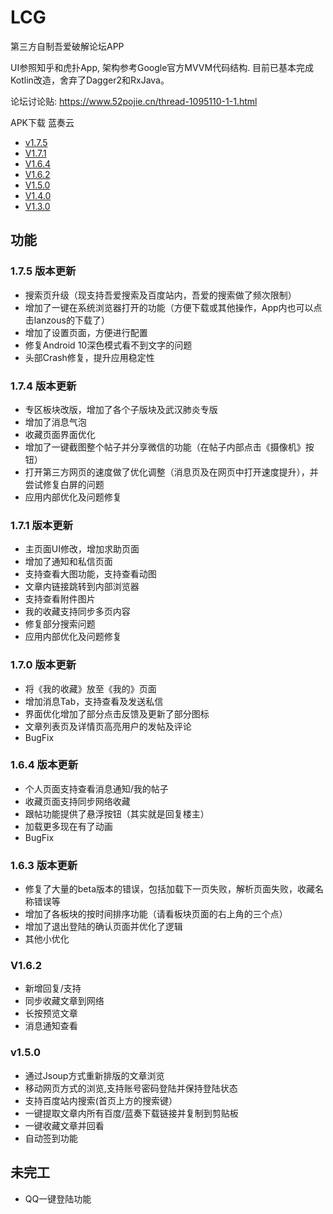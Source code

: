 # LCG
第三方自制吾爱破解论坛APP

UI参照知乎和虎扑App, 架构参考Google官方MVVM代码结构.
目前已基本完成Kotlin改造，舍弃了Dagger2和RxJava。

论坛讨论贴: https://www.52pojie.cn/thread-1095110-1-1.html

APK下载 蓝奏云
 - [v1.7.5](https://www.lanzous.com/i9czbpc) 
 - [V1.7.1](https://www.lanzous.com/i8vkrsj)
 - [V1.6.4](https://www.lanzous.com/i88wy1i)
 - [V1.6.2](https://www.lanzous.com/i80uh1g)
 - [V1.5.0](https://www.lanzous.com/i6wmceb)
 - [V1.4.0](https://www.lanzous.com/i6tersj)
 - [V1.3.0](https://www.lanzous.com/i57tefa)
 
## 功能

### 1.7.5 版本更新
- 搜索页升级（现支持吾爱搜索及百度站内，吾爱的搜索做了频次限制）
- 增加了一键在系统浏览器打开的功能（方便下载或其他操作，App内也可以点击lanzous的下载了）
- 增加了设置页面，方便进行配置
- 修复Android 10深色模式看不到文字的问题
- 头部Crash修复，提升应用稳定性

### 1.7.4 版本更新
- 专区板块改版，增加了各个子版块及武汉肺炎专版
- 增加了消息气泡
- 收藏页面界面优化
- 增加了一键截图整个帖子并分享微信的功能（在帖子内部点击《摄像机》按钮）
- 打开第三方网页的速度做了优化调整（消息页及在网页中打开速度提升），并尝试修复白屏的问题
- 应用内部优化及问题修复

### 1.7.1 版本更新
- 主页面UI修改，增加求助页面
- 增加了通知和私信页面
- 支持查看大图功能，支持查看动图
- 文章内链接跳转到内部浏览器
- 支持查看附件图片
- 我的收藏支持同步多页内容
- 修复部分搜索问题
- 应用内部优化及问题修复

### 1.7.0 版本更新
 - 将《我的收藏》放至《我的》页面
 - 增加消息Tab，支持查看及发送私信
 - 界面优化增加了部分点击反馈及更新了部分图标
 - 文章列表页及详情页高亮用户的发帖及评论
 - BugFix

### 1.6.4 版本更新
 - 个人页面支持查看消息通知/我的帖子
 - 收藏页面支持同步网络收藏
 - 跟帖功能提供了悬浮按钮（其实就是回复楼主）
 - 加载更多现在有了动画
 - BugFix

### 1.6.3 版本更新
 - 修复了大量的beta版本的错误，包括加载下一页失败，解析页面失败，收藏名称错误等
 - 增加了各板块的按时间排序功能（请看板块页面的右上角的三个点）
 - 增加了退出登陆的确认页面并优化了逻辑
 - 其他小优化

### V1.6.2 
 - 新增回复/支持
 - 同步收藏文章到网络
 - 长按预览文章
 - 消息通知查看
### v1.5.0
 - 通过Jsoup方式重新排版的文章浏览
 - 移动网页方式的浏览,支持账号密码登陆并保持登陆状态
 - 支持百度站内搜索(首页上方的搜索键）
 - 一键提取文章内所有百度/蓝奏下载链接并复制到剪贴板
 - 一键收藏文章并回看
 - 自动签到功能
 
## 未完工
 - QQ一键登陆功能
